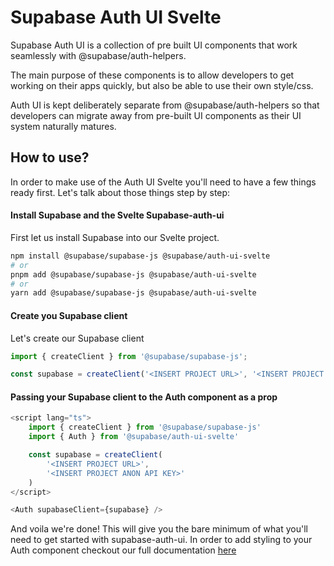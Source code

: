 # Supabase Auth UI Svelte

Supabase Auth UI is a collection of pre built UI components that work seamlessly with @supabase/auth-helpers.

The main purpose of these components is to allow developers to get working on their apps quickly, but also be able to use their own style/css.

Auth UI is kept deliberately separate from @supabase/auth-helpers so that developers can migrate away from pre-built UI components as their UI system naturally matures.

## How to use?

In order to make use of the Auth UI Svelte you'll need to have a few things ready first. Let's talk about those things step by step:

#### Install Supabase and the Svelte Supabase-auth-ui

First let us install Supabase into our Svelte project.

```bash
npm install @supabase/supabase-js @supabase/auth-ui-svelte
# or
pnpm add @supabase/supabase-js @supabase/auth-ui-svelte
# or
yarn add @supabase/supabase-js @supabase/auth-ui-svelte
```

#### Create you Supabase client

Let's create our Supabase client

```js
import { createClient } from '@supabase/supabase-js';

const supabase = createClient('<INSERT PROJECT URL>', '<INSERT PROJECT ANON API KEY>');
```

#### Passing your Supabase client to the Auth component as a prop

```js
<script lang="ts">
    import { createClient } from '@supabase/supabase-js'
    import { Auth } from '@supabase/auth-ui-svelte'

    const supabase = createClient(
        '<INSERT PROJECT URL>',
        '<INSERT PROJECT ANON API KEY>'
    )
</script>

<Auth supabaseClient={supabase} />
```

And voila we're done! This will give you the bare minimum of what you'll need to get started with supabase-auth-ui. In order to add styling to your Auth component checkout our full documentation [here](https://supabase.com/docs/guides/auth/auth-helpers/auth-ui#customization)
